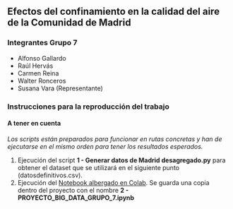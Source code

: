 ## Efectos del confinamiento en la calidad del aire de la Comunidad de Madrid

### Integrantes Grupo 7
* Alfonso Gallardo
* Raúl Hervás
* Carmen Reina
* Walter Ronceros
* Susana Vara (Representante)

### Instrucciones para la reproducción del trabajo

#### A tener en cuenta ####
*Los scripts están preparados para funcionar en rutas concretas y han de ejecutarse en el mismo orden para tener los resultados esperados.*

1. Ejecución del script **1 - Generar datos de Madrid desagregado.py** para obtener el dataset que se utilizará en el siguiente punto (datosdefinitivos.csv).
2. Ejecución del [Notebook albergado en Colab](https://colab.research.google.com/drive/1hAkG64bXv-BuhfkH0_3qH2lx-pIUcLTK#scrollTo=nh7diHL592kF). Se guarda una copia dentro del proyecto con el nombre **2 - PROYECTO_BIG_DATA_GRUPO_7.ipynb** 

